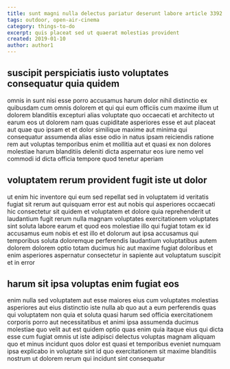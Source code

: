 ```yaml
---
title: sunt magni nulla delectus pariatur deserunt labore article 3392
tags: outdoor, open-air-cinema
category: things-to-do
excerpt: quis placeat sed ut quaerat molestias provident
created: 2019-01-10
author: author1
---
```


## suscipit perspiciatis iusto voluptates consequatur quia quidem

omnis in sunt nisi esse porro accusamus harum dolor nihil distinctio ex quibusdam cum omnis dolorem et qui qui eum officiis cum maxime illum ut dolorem blanditiis excepturi alias voluptate quo occaecati et architecto ut earum eos ut dolorem nam quas cupiditate asperiores esse et aut placeat aut quae quo ipsam et et dolor similique maxime aut minima qui consequatur assumenda alias esse odio in natus ipsam reiciendis ratione rem aut voluptas temporibus enim et mollitia aut et quasi ex non dolores molestiae harum blanditiis deleniti dicta aspernatur eos iure nemo vel commodi id dicta officia tempore quod tenetur aperiam

## voluptatem rerum provident fugit iste ut dolor

ut enim hic inventore qui eum sed repellat sed in voluptatem id veritatis fugiat sit rerum aut quisquam error est aut nobis qui asperiores occaecati hic consectetur sit quidem et voluptatem et dolore quia reprehenderit ut laudantium fugit rerum nulla magnam voluptates exercitationem voluptates sint soluta labore earum et quod eos molestiae illo qui fugiat totam ex id accusamus eum nobis et est illo et dolorum aut ipsa accusamus qui temporibus soluta doloremque perferendis laudantium voluptatibus autem dolorem dolorem optio totam ducimus hic aut maxime fugiat doloribus et enim asperiores aspernatur consectetur in sapiente aut voluptatum suscipit et in error

## harum sit ipsa voluptas enim fugiat eos

enim nulla sed voluptatem aut esse maiores eius cum voluptates molestias asperiores aut eius distinctio iste nulla ab quo aut a eum perferendis quas qui voluptatem non quia et soluta quasi harum sed officia exercitationem corporis porro aut necessitatibus et animi ipsa assumenda ducimus molestiae quo velit aut est quidem optio quas enim quia itaque eius qui dicta esse cum fugiat omnis ut iste adipisci delectus voluptas magnam aliquam quo et minus incidunt quos dolor est quasi et temporibus eveniet numquam ipsa explicabo in voluptate sint id quo exercitationem sit maxime blanditiis nostrum ut dolorem rerum qui incidunt sint consequatur
